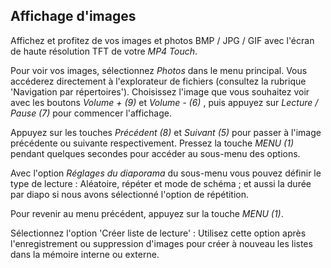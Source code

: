 ## Affichage d'images

Affichez et profitez de vos images et photos BMP / JPG / GIF avec l'écran de haute résolution TFT de votre *MP4 Touch*.

Pour voir vos images, sélectionnez *Photos* dans le menu principal. Vous accéderez directement à l'explorateur de fichiers (consultez la rubrique 'Navigation par répertoires'). Choisissez l'image que vous souhaitez voir avec les boutons *Volume + (9)* et *Volume - (6)* , puis appuyez sur *Lecture / Pause (7)* pour commencer l'affichage.

Appuyez sur les touches *Précédent (8)* et *Suivant (5)* pour passer à l'image précédente ou suivante respectivement. Pressez la touche *MENU (1)* pendant quelques secondes pour accéder au sous-menu des options. 

Avec l'option *Réglages du diaporama* du sous-menu vous pouvez définir le type de lecture : Aléatoire, répéter et mode de schéma ; et aussi la durée par diapo si nous avons sélectionné l'option de répétition.

Pour revenir au menu précédent, appuyez sur la touche *MENU (1)*.

Sélectionnez l'option 'Créer liste de lecture' : Utilisez cette option après l'enregistrement ou suppression d'images pour créer à nouveau les listes dans la mémoire interne ou externe.
